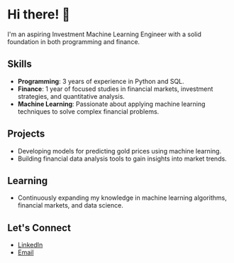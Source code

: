 # Hi there! 👋

I'm an aspiring Investment Machine Learning Engineer with a solid foundation in both programming and finance.

## Skills
- **Programming**: 3 years of experience in Python and SQL.
- **Finance**: 1 year of focused studies in financial markets, investment strategies, and quantitative analysis.
- **Machine Learning**: Passionate about applying machine learning techniques to solve complex financial problems.

## Projects
- Developing models for predicting gold prices using machine learning.
- Building financial data analysis tools to gain insights into market trends.

## Learning
- Continuously expanding my knowledge in machine learning algorithms, financial markets, and data science.

## Let's Connect
- [LinkedIn](https://www.linkedin.com/in/mrmz1010)
- [Email](mailto:mohammadalimirzaei.business@gmail.com)
